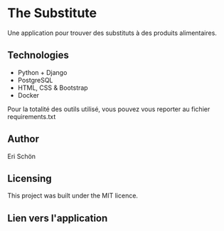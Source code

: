# The Substitute

Une application pour trouver des substituts à des produits alimentaires.

## **Technologies**

- Python + Django
- PostgreSQL
- HTML, CSS & Bootstrap
- Docker

Pour la totalité des outils utilisé, vous pouvez vous reporter au fichier requirements.txt

## **Author**

Eri Schön

## **Licensing**

This project was built under the MIT licence.

## Lien vers l'application
